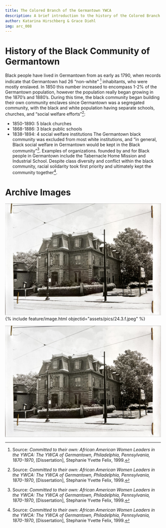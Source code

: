 ```yaml
---
title: The Colored Branch of the Germantown YWCA
description: A brief introduction to the history of the Colored Branch
author: Katarina Hirschberg & Grace Diehl
img: arc_008
---
```


# History of the Black Community of Germantown

Black people have lived in Germantown from as early as 1790, when records indicate that Germantown had 26 “non-white” [^fn1] inhabitants, who were mostly enslaved. In 1850 this number increased to encompass 1-2% of the Germantown population, however the population really began growing in the 1870’s and 1880’s. During this time, the black community began building their own community enclaves since Germantown was a segregated community, with the black and white population having separate schools, churches, and “social welfare efforts”[^fn1]: 
- 1850-1890: 5 black churches 
- 1868-1886: 3 black public schools 
- 1838-1894: 4 social welfare institutions
The Germantown black community was excluded from most white institutions, and “in general, Black social welfare in Germantown would be kept in the Black community”[^fn1]. Examples of organizations. founded by and for Black people in Germantown include the Tabernacle Home Mission and Industrial School. Despite class diversity and conflict within the black community, racial solidarity took first priority and ultimately kept the community together[^fn1].
[^fn1]: Source: *Committed to their own: African American Women Leaders in the YWCA: The YWCA of Germantown, Philadelphia, Pennsylvania, 1870-1970*, [Dissertation], Stephanie Yvette Felix, 1999.

# Archive Images
![archive image of 6128 Germantown Ave](https://github.com/digbmc/germantown-y/blob/Harkness-House-Branch-Y/assets/pics/24.3.f.jpeg)
{% include feature/image.html objectid="assets/pics/24.3.f.jpeg" %}

![archive image of 6128 Germantown Ave](assets/pics/24.3.f.jpeg)
